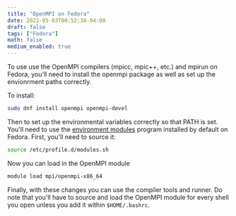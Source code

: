 ```yaml
---
title: "OpenMPI on Fedora"
date: 2022-05-03T00:52:38-04:00
draft: false
tags: ["Fedora"]
math: false
medium_enabled: true
---
```


To use use the OpenMPI compilers (mpicc, mpic++, etc.) and mpirun
on Fedora, you'll need to install the openmpi package as well
as set up the envionrment paths correctly.

To install:
```bash
sudo dnf install openmpi openmpi-devel
```

Then to set up the environmental variables correctly
so that PATH is set. You'll need to use the
[environment modules](https://modules.readthedocs.io/en/latest/)
program installed by default on Fedora. First, you'll
need to source it:
```bash
source /etc/profile.d/modules.sh
```

Now you can load in the OpenMPI module
```bash
module load mpi/openmpi-x86_64
```

Finally, with these changes you can use the compiler
tools and runner. Do note that you'll have to source
and load the OpenMPI module for every shell you open
unless you add it within `$HOME/.bashrc`.
